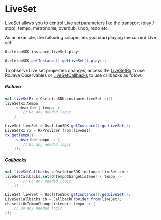 # LiveSet

[LiveSet] allows you to control Live set parameters like the transport (play / stop), tempo, metronome, overdub, undo, redo etc.

As an example, the following snippet lets you start playing the current Live set:

``` kotlin
OscletonSDK.instance.liveSet.play()
```

``` java
OscletonSDK.getInstance().getLiveSet().play();
```

To observe Live set properties changes, access the [LiveSetRx] to use RxJava Observables or [LiveSetCallbacks] to use callbacks as follow:

##### RxJava

``` kotlin
val liveSetRx = OscletonSDK.instance.liveSet.rx()
liveSetRx.tempo
    .subscribe { tempo ->
        // Do any needed logic
    }
```

``` java
LiveSet liveSet = OscletonSDK.getInstance().getLiveSet();
LiveSetRx rx = RxProvider.from(liveSet);
rx.getTempo()
    .subscribe(tempo -> {
        // Do any needed logic
    });
```

##### Callbacks

``` kotlin
val liveSetCallbacks = OscletonSDK.instance.liveSet.cb()
liveSetCallbacks.set(OnTempoChangeListener { tempo ->
        // Do any needed logic
    })
```

``` java
LiveSet liveSet = OscletonSDK.getInstance().getLiveSet();
LiveSetCallbacks cb = CallbackProvider.from(liveSet);
cb.set((OnTempoChangeListener) tempo -> {
    // Do any needed logic
});
```





[LiveSet]:          ../../../reference/android/core/core/com.oscleton.sdk.liveset/-live-set/
[LiveSetRx]:        ../../../reference/android/core-rxjava2/core-rxjava2/com.oscleton.sdk.rx/-live-set-rx/
[LiveSetCallbacks]: ../../../reference/android/core-callbacks/core-callbacks/com.oscleton.sdk.callbacks.liveset/-live-set-callbacks/
